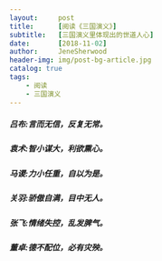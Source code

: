 ```yaml
---
layout:     post
title:      [阅读《三国演义》]
subtitle:   [三国演义里体现出的世道人心]
date:       [2018-11-02]
author:     JeneSherwood
header-img: img/post-bg-article.jpg
catalog: true
tags:
    - 阅读
    - 三国演义
---
```


##### 吕布:言而无信，反复无常。
##### 袁术:智小谋大，利欲熏心。
##### 马谡:力小任重，自以为是。
##### 关羽:骄傲自满，目中无人。
##### 张飞:情绪失控，乱发脾气。
##### 董卓:德不配位，必有灾殃。